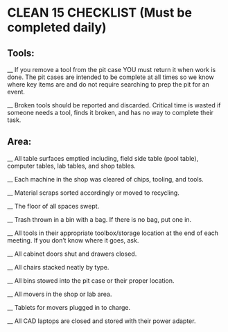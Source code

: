 # CLEAN 15 CHECKLIST (Must be completed daily)

## Tools:
__ If you remove a tool from the pit case YOU must return it when work is done.  The pit cases are intended to be complete at all times so we know where key items are and do not require searching to prep the pit for an event.

__ Broken tools should be reported and discarded.  Critical time is wasted if someone needs a tool, finds it broken, and has no way to complete their task.

## Area:
__ All table surfaces emptied including, field side table (pool table), computer tables, lab tables, and shop tables.   

__ Each machine in the shop was cleared of chips, tooling, and tools.  

__ Material scraps sorted accordingly or moved to recycling.

__ The floor of all spaces swept.

__ Trash thrown in a bin with a bag.  If there is no bag, put one in.

__ All tools in their appropriate toolbox/storage location at the end of each meeting.  If you don’t know where it goes, ask.

__ All cabinet doors shut and drawers closed.

__ All chairs stacked neatly by type.

__ All bins stowed into the pit case or their proper location.

__ All movers in the shop or lab area.

__ Tablets for movers plugged in to charge.

__ All CAD laptops are closed and stored with their power adapter.
